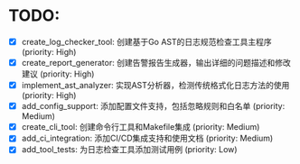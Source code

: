 # TODO:

- [x] create_log_checker_tool: 创建基于Go AST的日志规范检查工具主程序 (priority: High)
- [x] create_report_generator: 创建告警报告生成器，输出详细的问题描述和修改建议 (priority: High)
- [x] implement_ast_analyzer: 实现AST分析器，检测传统格式化日志方法的使用 (priority: High)
- [x] add_config_support: 添加配置文件支持，包括忽略规则和白名单 (priority: Medium)
- [x] create_cli_tool: 创建命令行工具和Makefile集成 (priority: Medium)
- [x] add_ci_integration: 添加CI/CD集成支持和使用文档 (priority: Medium)
- [x] add_tool_tests: 为日志检查工具添加测试用例 (priority: Low)
